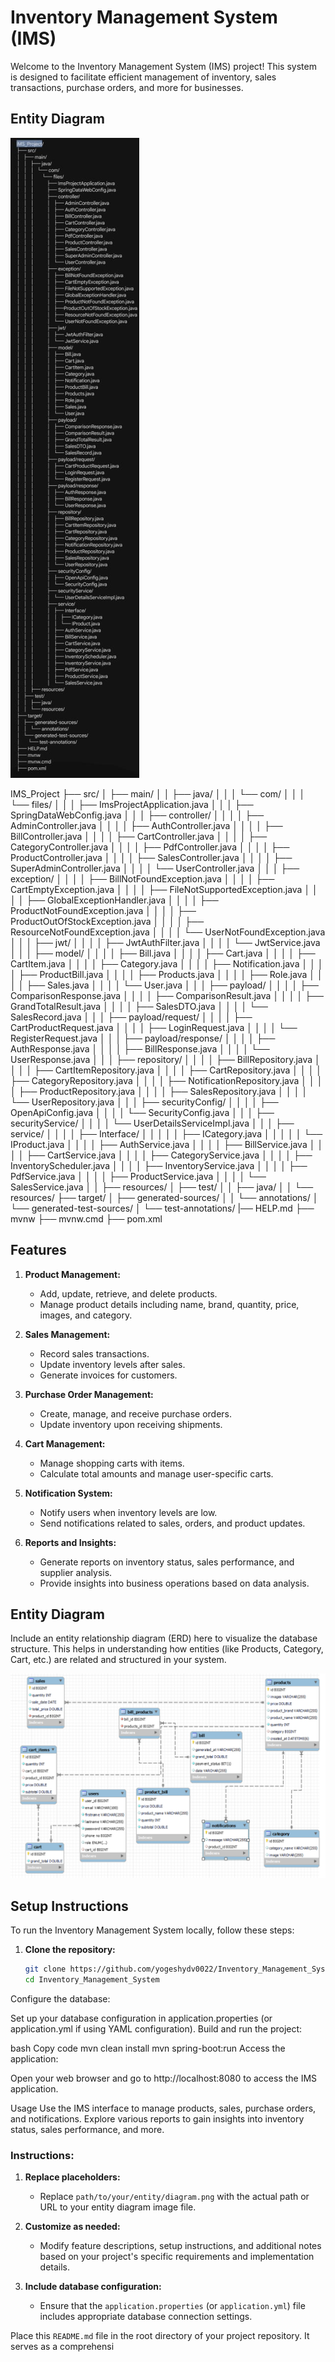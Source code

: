# Inventory Management System (IMS)

Welcome to the Inventory Management System (IMS) project! This system is designed to facilitate efficient management of inventory, sales transactions, purchase orders, and more for businesses.


## Entity Diagram
![Entity Diagram](https://github.com/yogeshydv0022/Inventory_Management_System/blob/master/gitImages/modalStructure.jpg)

IMS_Project
├── src/
│   ├── main/
│   │   ├── java/
│   │   │   └── com/
│   │   │       └── files/
│   │   │           ├── ImsProjectApplication.java
│   │   │           ├── SpringDataWebConfig.java
│   │   │           ├── controller/
│   │   │           │   ├── AdminController.java
│   │   │           │   ├── AuthController.java
│   │   │           │   ├── BillController.java
│   │   │           │   ├── CartController.java
│   │   │           │   ├── CategoryController.java
│   │   │           │   ├── PdfController.java
│   │   │           │   ├── ProductController.java
│   │   │           │   ├── SalesController.java
│   │   │           │   ├── SuperAdminController.java
│   │   │           │   └── UserController.java
│   │   │           ├── exception/
│   │   │           │   ├── BillNotFoundException.java
│   │   │           │   ├── CartEmptyException.java
│   │   │           │   ├── FileNotSupportedException.java
│   │   │           │   ├── GlobalExceptionHandler.java
│   │   │           │   ├── ProductNotFoundException.java
│   │   │           │   ├── ProductOutOfStockException.java
│   │   │           │   ├── ResourceNotFoundException.java
│   │   │           │   └── UserNotFoundException.java
│   │   │           ├── jwt/
│   │   │           │   ├── JwtAuthFilter.java
│   │   │           │   └── JwtService.java
│   │   │           ├── model/
│   │   │           │   ├── Bill.java
│   │   │           │   ├── Cart.java
│   │   │           │   ├── CartItem.java
│   │   │           │   ├── Category.java
│   │   │           │   ├── Notification.java
│   │   │           │   ├── ProductBill.java
│   │   │           │   ├── Products.java
│   │   │           │   ├── Role.java
│   │   │           │   ├── Sales.java
│   │   │           │   └── User.java
│   │   │           ├── payload/
│   │   │           │   ├── ComparisonResponse.java
│   │   │           │   ├── ComparisonResult.java
│   │   │           │   ├── GrandTotalResult.java
│   │   │           │   ├── SalesDTO.java
│   │   │           │   └── SalesRecord.java
│   │   │           ├── payload/request/
│   │   │           │   ├── CartProductRequest.java
│   │   │           │   ├── LoginRequest.java
│   │   │           │   └── RegisterRequest.java
│   │   │           ├── payload/response/
│   │   │           │   ├── AuthResponse.java
│   │   │           │   ├── BillResponse.java
│   │   │           │   └── UserResponse.java
│   │   │           ├── repository/
│   │   │           │   ├── BillRepository.java
│   │   │           │   ├── CartItemRepository.java
│   │   │           │   ├── CartRepository.java
│   │   │           │   ├── CategoryRepository.java
│   │   │           │   ├── NotificationRepository.java
│   │   │           │   ├── ProductRepository.java
│   │   │           │   ├── SalesRepository.java
│   │   │           │   └── UserRepository.java
│   │   │           ├── securityConfig/
│   │   │           │   ├── OpenApiConfig.java
│   │   │           │   └── SecurityConfig.java
│   │   │           ├── securityService/
│   │   │           │   └── UserDetailsServiceImpl.java
│   │   │           ├── service/
│   │   │           │   ├── Interface/
│   │   │           │   │   ├── ICategory.java
│   │   │           │   │   └── IProduct.java
│   │   │           │   ├── AuthService.java
│   │   │           │   ├── BillService.java
│   │   │           │   ├── CartService.java
│   │   │           │   ├── CategoryService.java
│   │   │           │   ├── InventoryScheduler.java
│   │   │           │   ├── InventoryService.java
│   │   │           │   ├── PdfService.java
│   │   │           │   ├── ProductService.java
│   │   │           │   └── SalesService.java
│   │   ├── resources/
│   ├── test/
│   │   ├── java/
│   │   └── resources/
├── target/
│   ├── generated-sources/
│   │   └── annotations/
│   └── generated-test-sources/
│       └── test-annotations/
|── HELP.md
├── mvnw
├── mvnw.cmd
├── pom.xml

## Features

1. **Product Management:**
   - Add, update, retrieve, and delete products.
   - Manage product details including name, brand, quantity, price, images, and category.

2. **Sales Management:**
   - Record sales transactions.
   - Update inventory levels after sales.
   - Generate invoices for customers.

3. **Purchase Order Management:**
   - Create, manage, and receive purchase orders.
   - Update inventory upon receiving shipments.

4. **Cart Management:**
   - Manage shopping carts with items.
   - Calculate total amounts and manage user-specific carts.

5. **Notification System:**
   - Notify users when inventory levels are low.
   - Send notifications related to sales, orders, and product updates.

6. **Reports and Insights:**
   - Generate reports on inventory status, sales performance, and supplier analysis.
   - Provide insights into business operations based on data analysis.

## Entity Diagram

Include an entity relationship diagram (ERD) here to visualize the database structure. This helps in understanding how entities (like Products, Category, Cart, etc.) are related and structured in your system.


![EER Diagram](https://github.com/yogeshydv0022/Inventory_Management_System/blob/master/gitImages/ERD.png)



## Setup Instructions

To run the Inventory Management System locally, follow these steps:

1. **Clone the repository:**

   ```bash
   git clone https://github.com/yogeshydv0022/Inventory_Management_System.git
   cd Inventory_Management_System
Configure the database:

Set up your database configuration in application.properties (or application.yml if using YAML configuration).
Build and run the project:

bash
Copy code
mvn clean install
mvn spring-boot:run
Access the application:

Open your web browser and go to http://localhost:8080 to access the IMS application.

Usage
Use the IMS interface to manage products, sales, purchase orders, and notifications.
Explore various reports to gain insights into inventory status, sales performance, and more.


### Instructions:

1. **Replace placeholders:**
   - Replace `path/to/your/entity/diagram.png` with the actual path or URL to your entity diagram image file.

2. **Customize as needed:**
   - Modify feature descriptions, setup instructions, and additional notes based on your project's specific requirements and implementation details.

3. **Include database configuration:**
   - Ensure that the `application.properties` (or `application.yml`) file includes appropriate database connection settings.

Place this `README.md` file in the root directory of your project repository. It serves as a comprehensi
